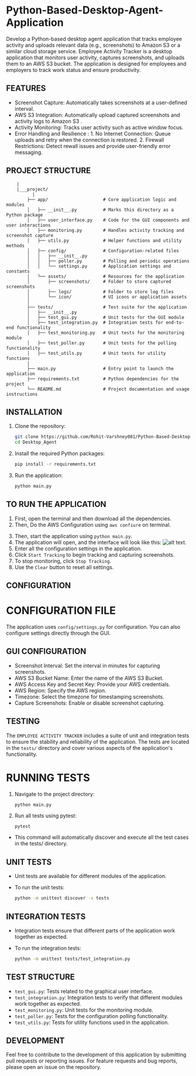 # Python-Based-Desktop-Agent-Application
Develop a Python-based desktop agent application that tracks employee activity and uploads relevant data (e.g., screenshots) to Amazon S3 or a similar cloud storage service.
Employee Activity Tracker is a desktop application that monitors user activity, captures screenshots, and uploads them to an AWS S3 bucket. The application is designed for employees and employers to track work status and ensure productivity.

## FEATURES

- Screenshot Capture: Automatically takes screenshots at a user-defined interval.
- AWS S3 Integration:  Automatically upload captured screenshots and activity logs to Amazon S3 .
- Activity Monitoring: Tracks user activity such as active window focus.
- Error Handling and Resilience : 
                    1. No Internet Connection: Queue uploads and retry when the connection is restored.
                    2. Firewall Restrictions: Detect rewall issues and provide user-friendly error messaging.

## PROJECT STRUCTURE

``` Desktop_Agent
    |
    |___project/
    	  |
      	├── app/                     # Core application logic and modules
        │   ├── __init__.py          # Marks this directory as a Python package
        │   ├── user_interface.py    # Code for the GUI components and user interactions
        │   ├── monitoring.py        # Handles activity tracking and screenshot capture
        │   ├── utils.py             # Helper functions and utility methods
        │   ├── config/              # Configuration-related files
        │   │   ├── __init__.py
        │   │   ├── poller.py        # Polling and periodic operations
        │   │   └── settings.py      # Application settings and constants
        │   └── assets/              # Resources for the application
        │       ├── screenshots/     # Folder to store captured screenshots
        │       ├── logs/            # Folder to store log files
        │       └── icon/            # UI icons or application assets
        │
        ├── tests/                   # Test suite for the application
        │   ├── __init__.py
        │   ├── test_gui.py          # Unit tests for the GUI module
        │   ├── test_integration.py  # Integration tests for end-to-end functionality
        │   ├── test_monitoring.py   # Unit tests for the monitoring module
        │   ├── test_poller.py       # Unit tests for the polling functionality
        │   ├── test_utils.py        # Unit tests for utility functions
        │
        ├── main.py                  # Entry point to launch the application
        ├── requirements.txt         # Python dependencies for the project
        └── README.md                # Project documentation and usage instructions
```
## INSTALLATION

1. Clone the repository:

    ```bash
    git clone https://github.com/Rohit-Varshney081/Python-Based-Desktop-Agent-Application
    cd Desktop_Agent
    ```

2. Install the required Python packages:

    ```bash
    pip install -r requirements.txt
    ```

3. Run the application:

    ```bash
    python main.py
    ```

## TO RUN THE APPLICATION

1. First, open the terminal and then download all the dependencies.
2. Then, Do the AWS Configuration using `aws confiure` on terminal. 
<!-- This Step is `important` Don't miss out this step, without this step screenshot did't save on a `AWS S3 Bucket`. -->

3. Then, start the application using `python main.py`.
4. The application will open, and the interface will look like this: ![alt text](DEMO_IMAGE/MAIN_UI.png).
5. Enter all the configuration settings in the application.
6. Click `Start Tracking` to begin tracking and capturing screenshots.
7. To stop monitoring, click `Stop Tracking`.
8. Use the `Clear` button to reset all settings.


## CONFIGURATION

# CONFIGURATION FILE
The application uses `config/settings.py` for configuration. You can also configure settings directly through the GUI.

## GUI CONFIGURATION

- Screenshot Interval: Set the interval in minutes for capturing screenshots.
- AWS S3 Bucket Name: Enter the name of the AWS S3 Bucket.
- AWS Access Key and Secret Key: Provide your AWS credentials.
- AWS Region: Specify the AWS region.
- Timezone: Select the timezone for timestamping screenshots.
- Capture Screenshots: Enable or disable screenshot capturing.

## TESTING

The `EMPLOYEE ACTIVITY TRACKER` includes a suite of unit and integration tests to ensure the stability and reliability of the application. The tests are located in the `tests/` directory and cover various aspects of the application's functionality.

# RUNNING TESTS
1. Navigate to the project directory:

    ```bash
    python main.py
    ```

2. Run all tests using pytest:

    ```
    pytest
    ```

- This command will automatically discover and execute all the test cases in the tests/ directory.
## UNIT TESTS

- Unit tests are available for different modules of the application.

- To run the unit tests:

    ```bash
    python -m unittest discover -s tests
    ```

## INTEGRATION TESTS

- Integration tests ensure that different parts of the application work together as expected.

- To run the integration tests:

    ```bash
    python -m unittest tests/test_integration.py
    ```

## TEST STRUCTURE

- `test_gui.py`: Tests related to the graphical user interface.
- `test_integration.py`: Integration tests to verify that different modules work together as expected.
- `test_monitoring.py`: Unit tests for the monitoring module.
- `test_poller.py`: Tests for the configuration polling functionality.
- `test_utils.py`: Tests for utility functions used in the application.

## DEVELOPMENT

Feel free to contribute to the development of this application by submitting pull requests or reporting issues. For feature requests and bug reports, please open an issue on the repository.
